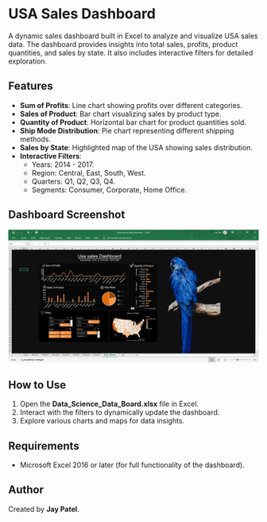 # USA Sales Dashboard

A dynamic sales dashboard built in Excel to analyze and visualize USA sales data. The dashboard provides insights into total sales, profits, product quantities, and sales by state. It also includes interactive filters for detailed exploration.

## Features
- **Sum of Profits**: Line chart showing profits over different categories.
- **Sales of Product**: Bar chart visualizing sales by product type.
- **Quantity of Product**: Horizontal bar chart for product quantities sold.
- **Ship Mode Distribution**: Pie chart representing different shipping methods.
- **Sales by State**: Highlighted map of the USA showing sales distribution.
- **Interactive Filters**:
  - Years: 2014 - 2017.
  - Region: Central, East, South, West.
  - Quarters: Q1, Q2, Q3, Q4.
  - Segments: Consumer, Corporate, Home Office.

## Dashboard Screenshot
![Dashboard Screenshot](dashboard_screenshot.png)

## How to Use
1. Open the **Data_Science_Data_Board.xlsx** file in Excel.
2. Interact with the filters to dynamically update the dashboard.
3. Explore various charts and maps for data insights.

## Requirements
- Microsoft Excel 2016 or later (for full functionality of the dashboard).

## Author
Created by **Jay Patel**.

